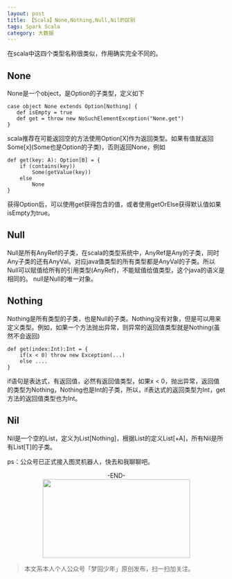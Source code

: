 ```yaml
---
layout: post
title: 【Scala】None,Nothing,Null,Nil的区别
tags: Spark Scala
category: 大数据
---
```


在scala中这四个类型名称很类似，作用确实完全不同的。 

## None

None是一个object，是Option的子类型，定义如下

```
case object None extends Option[Nothing] {
   def isEmpty = true
   def get = throw new NoSuchElementException("None.get")
}
``` 

scala推荐在可能返回空的方法使用Option[X]作为返回类型。如果有值就返回Some\[x\](Some也是Option的子类)，否则返回None，例如 

```
def get(key: A): Option[B] = {
    if (contains(key))
        Some(getValue(key))
    else
        None
}
```

获得Option后，可以使用get获得包含的值，或者使用getOrElse获得默认值如果isEmpty为true。 

## Null

Null是所有AnyRef的子类，在scala的类型系统中，AnyRef是Any的子类，同时Any子类的还有AnyVal。对应java值类型的所有类型都是AnyVal的子类。所以Null可以赋值给所有的引用类型(AnyRef)，不能赋值给值类型，这个java的语义是相同的。 null是Null的唯一对象。 

## Nothing

Nothing是所有类型的子类，也是Null的子类。Nothing没有对象，但是可以用来定义类型。例如，如果一个方法抛出异常，则异常的返回值类型就是Nothing(虽然不会返回)

```
def get(index:Int):Int = {
    if(x < 0) throw new Exception(...)
    else ....
}
```

if语句是表达式，有返回值，必然有返回值类型，如果x < 0，抛出异常，返回值的类型为Nothing，Nothing也是Int的子类，所以，if表达式的返回类型为Int，get方法的返回值类型也为Int。 

## Nil

Nil是一个空的List，定义为List[Nothing]，根据List的定义List[+A]，所有Nil是所有List[T]的子类。

ps：公众号已正式接入图灵机器人，快去和我聊聊吧。

<center>-END-</center>

<div align="center">
<img src="https://chucheng92.github.io/assets/img/qrcode.png" width="340" height="182" />
</div>

> 本文系本人个人公众号「梦回少年」原创发布，扫一扫加关注。
